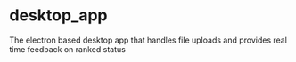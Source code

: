 # desktop_app
The electron based desktop app that handles file uploads and provides real time feedback on ranked status
